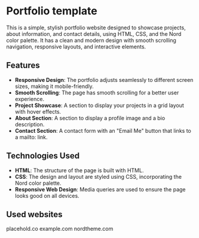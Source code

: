 # Portfolio template

This is a simple, stylish portfolio website designed to showcase projects, about information, and contact details, using HTML, CSS, and the Nord color palette. It has a clean and modern design with smooth scrolling navigation, responsive layouts, and interactive elements.

## Features

- **Responsive Design**: The portfolio adjusts seamlessly to different screen sizes, making it mobile-friendly.
- **Smooth Scrolling**: The page has smooth scrolling for a better user experience.
- **Project Showcase**: A section to display your projects in a grid layout with hover effects.
- **About Section**: A section to display a profile image and a bio description.
- **Contact Section**: A contact form with an "Email Me" button that links to a mailto: link.

## Technologies Used

- **HTML**: The structure of the page is built with HTML.
- **CSS**: The design and layout are styled using CSS, incorporating the Nord color palette.
- **Responsive Web Design**: Media queries are used to ensure the page looks good on all devices.

## Used websites
placehold.co
example.com
nordtheme.com
